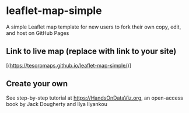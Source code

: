 # leaflet-map-simple
A simple Leaflet map template for new users to fork their own copy, edit, and host on GitHub Pages

## Link to live map (replace with link to your site)
[(https://tesoromaps.github.io/leaflet-map-simple/)]

## Create your own
See step-by-step tutorial at https://HandsOnDataViz.org, an open-access book by Jack Dougherty and Ilya Ilyankou
